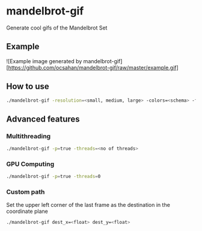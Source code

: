 # mandelbrot-gif
Generate cool gifs of the Mandelbrot Set

## Example
![Example image generated by mandelbrot-gif][https://github.com/ocsahan/mandelbrot-gif/raw/master/example.gif]

## How to use
```bash
./mandelbrot-gif -resolution=<small, medium, large> -colors=<schema> -frame=<no of frames>
```

## Advanced features

### Multithreading
```bash
./mandelbrot-gif -p=true -threads=<no of threads>
```

### GPU Computing
``` bash
./mandelbrot-gif -p=true -threads=0
```

### Custom path
Set the upper left corner of the last frame as the destination in the coordinate plane
``` bash
./mandelbrot-gif dest_x=<float> dest_y=<float>
```